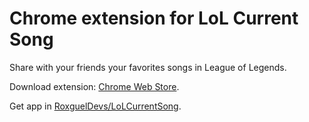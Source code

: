 Chrome extension for LoL Current Song
===

Share with your friends your favorites songs in League of Legends.

Download extension: [Chrome Web Store](https://chrome.google.com/webstore/detail/lol-current-song/fbgecinlphgenjenogfbglhpggmmdeco).

Get app in [RoxguelDevs/LoLCurrentSong](https://github.com/RoxguelDevs/LoLCurrentSong).
